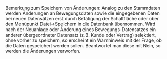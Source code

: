 Bemerkung zum Speichern von Änderungen: Analog zu den Stammdaten werden Änderungen an Bewegungsdaten sowie die eingegebenen Daten bei neuen Datensätzen erst durch Betätigung der Schaltfläche   oder über den Menüpunkt Datei->Speichern in die Datenbank übernommen. Wird nach der Neuanlage oder Änderung eines Bewegungs-Datensatzes ein anderer übergeordneter Datensatz (z.B. Kunde oder Vertrag) selektiert, ohne vorher zu speichern, so erscheint ein Warnhinweis mit der Frage, ob die Daten gespeichert werden sollen. Beantwortet man diese mit Nein, so werden die Änderungen verworfen.


